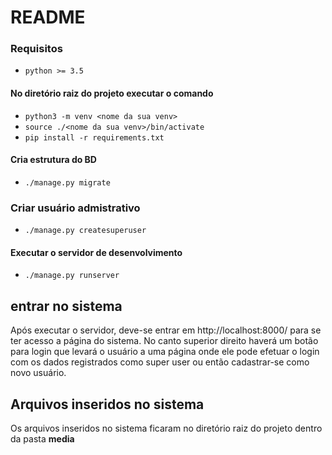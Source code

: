# README

### Requisitos
- `python >= 3.5`

#### No diretório raiz do projeto executar o comando
- `python3 -m venv <nome da sua venv>`
- `source ./<nome da sua venv>/bin/activate`
- `pip install -r requirements.txt`

#### Cria estrutura do BD
- `./manage.py migrate`

### Criar usuário admistrativo
- `./manage.py createsuperuser`

#### Executar o servidor de desenvolvimento
- `./manage.py runserver`

## entrar no sistema
Após executar o servidor, deve-se entrar em http://localhost:8000/ para se ter acesso a página do sistema. No canto superior direito haverá um botão para login que levará o usuário a uma página onde ele pode efetuar o login com os dados registrados como super user ou então cadastrar-se como novo usuário.

## Arquivos inseridos no sistema
Os arquivos inseridos no sistema ficaram no diretório raiz do projeto dentro da pasta **media** 